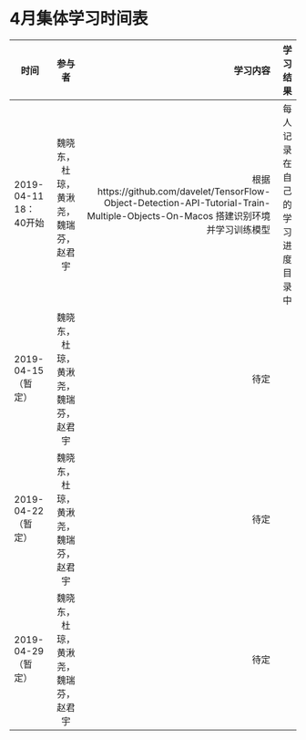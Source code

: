 # 4月集体学习时间表

| 时间   |      参与者      |  学习内容 | 学习结果
|--|:--:|--:| --: |
| 2019-04-11 18：40开始 | 魏晓东，杜琼，黄湫尧，魏瑞芬，赵君宇 | 根据https://github.com/davelet/TensorFlow-Object-Detection-API-Tutorial-Train-Multiple-Objects-On-Macos 搭建识别环境并学习训练模型 | 每人记录在自己的学习进度目录中
| 2019-04-15（暂定）  | 魏晓东，杜琼，黄湫尧，魏瑞芬，赵君宇 | 待定 |
| 2019-04-22（暂定） | 魏晓东，杜琼，黄湫尧，魏瑞芬，赵君宇 | 待定 |
| 2019-04-29（暂定）  | 魏晓东，杜琼，黄湫尧，魏瑞芬，赵君宇 | 待定 |

